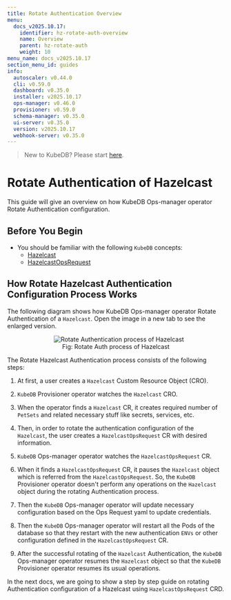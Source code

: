 ```yaml
---
title: Rotate Authentication Overview
menu:
  docs_v2025.10.17:
    identifier: hz-rotate-auth-overview
    name: Overview
    parent: hz-rotate-auth
    weight: 10
menu_name: docs_v2025.10.17
section_menu_id: guides
info:
  autoscaler: v0.44.0
  cli: v0.59.0
  dashboard: v0.35.0
  installer: v2025.10.17
  ops-manager: v0.46.0
  provisioner: v0.59.0
  schema-manager: v0.35.0
  ui-server: v0.35.0
  version: v2025.10.17
  webhook-server: v0.35.0
---
```


> New to KubeDB? Please start [here](/docs/v2025.10.17/README).

# Rotate Authentication of Hazelcast

This guide will give an overview on how KubeDB Ops-manager operator Rotate Authentication configuration.

## Before You Begin

- You should be familiar with the following `KubeDB` concepts:
    - [Hazelcast](/docs/v2025.10.17/guides/hazelcast/concepts/hazelcast)
    - [HazelcastOpsRequest](/docs/v2025.10.17/guides/hazelcast/concepts/hazelcast-opsrequest)

## How Rotate Hazelcast Authentication Configuration Process Works

The following diagram shows how KubeDB Ops-manager operator Rotate Authentication of a `Hazelcast`. Open the image in a new tab to see the enlarged version.

<figure align="center">
  <img alt="Rotate Authentication process of Hazelcast" src="/docs/v2025.10.17/images/day-2-operation/hazelcast/hz-rotate-auth.svg">
<figcaption align="center">Fig: Rotate Auth process of Hazelcast</figcaption>
</figure>

The Rotate Hazelcast Authentication process consists of the following steps:

1. At first, a user creates a `Hazelcast` Custom Resource Object (CRO).

2. `KubeDB` Provisioner  operator watches the `Hazelcast` CRO.

3. When the operator finds a `Hazelcast` CR, it creates required number of `PetSets` and related necessary stuff like secrets, services, etc.

4. Then, in order to rotate the authentication configuration of the `Hazelcast`, the user creates a `HazelcastOpsRequest` CR with desired information.

5. `KubeDB` Ops-manager operator watches the `HazelcastOpsRequest` CR.

6. When it finds a `HazelcastOpsRequest` CR, it pauses the `Hazelcast` object which is referred from the `HazelcastOpsRequest`. So, the `KubeDB` Provisioner  operator doesn't perform any operations on the `Hazelcast` object during the rotating Authentication process.

7. Then the `KubeDB` Ops-manager operator will update necessary configuration based on the Ops Request yaml to update credentials.

8. Then the `KubeDB` Ops-manager operator will restart all the Pods of the database so that they restart with the new authentication `ENVs` or other configuration defined in the `HazelcastOpsRequest` CR.

9. After the successful rotating of the `Hazelcast` Authentication, the `KubeDB` Ops-manager operator resumes the `Hazelcast` object so that the `KubeDB` Provisioner  operator resumes its usual operations.

In the next docs, we are going to show a step by step guide on rotating Authentication configuration of a Hazelcast using `HazelcastOpsRequest` CRD.
